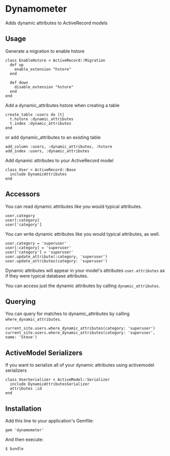 # Dynamometer

Adds dynamic attributes to ActiveRecord models

## Usage

Generate a migration to enable hstore

    class EnableHstore < ActiveRecord::Migration
      def up
        enable_extension "hstore"
      end
    
      def down
        disable_extension "hstore"
      end
    end
    
Add a dynamic_attributes hstore when creating a table

    create_table :users do |t|
      t.hstore :dynamic_attributes
      t.index :dynamic_attributes
    end
    
or add dynamic_attributes to an existing table

    add_column :users, :dynamic_attributes, :hstore
    add_index :users, :dynamic_attributes

Add dynamic attributes to your ActiveRecord model

    class User < ActiveRecord::Base
      include DynamicAttributes
    end

## Accessors

You can read dynamic attributes like you would typical attributes.

    user.category
    user[:category]
    user['category']

You can write dynamic attributes like you would typical attributes, as well.

    user.category = 'superuser'
    user[:category] = 'superuser'
    user['category'] = 'superuser'
    user.update_attribute(:category, 'superuser')
    user.update_attributes(category: 'superuser')

Dynamic attributes will appear in your model's attributes `user.attributes` as if they were typical database attributes.

You can access just the dynamic attributes by calling `dynamic_attributes`.

## Querying

You can query for matches to dynamic_attributes by calling `where_dynamic_attributes`. 

    current_site.users.where_dynamic_attributes(category: 'superuser')
    current_site.users.where_dynamic_attributes(category: 'superuser', name: 'Steve')

## ActiveModel Serializers

If you want to serialize all of your dynamic attributes using activemodel serializers

    class UserSerializer < ActiveModel::Serializer
      include DynamicAttributesSerializer
      attributes :id
    end

## Installation

Add this line to your application's Gemfile:

    gem 'dynamometer'

And then execute:

    $ bundle
